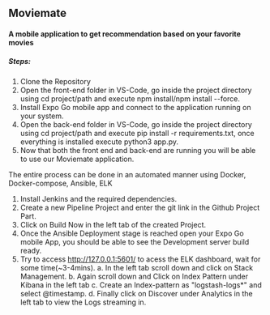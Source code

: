 <h2>M o v i e m a t e </h2>

<h4>A mobile application to get recommendation based on your favorite movies </h4>

<h5>Steps:</h5>
<ol styles="fontsize: 10">
  <li>Clone the Repository</li> 
   <li>Open the front-end folder in VS-Code, go inside the project directory using cd project/path
   and execute npm install/npm install --force.</li>
   <li>Install Expo Go mobile app and connect to the application running on your system.</li>
   <li>Open the back-end folder in VS-Code, go inside the project directory using cd project/path
   and execute pip install -r requirements.txt, once everything is installed execute python3 app.py.</li>
   <li>Now that both the front end and back-end are running you will be able to use our Moviemate application.</li>
  
</ol>


The entire process can be done in an automated manner using Docker, Docker-compose, Ansible, ELK
1. Install Jenkins and the required dependencies.
2. Create a new Pipeline Project and enter the git link in the Github Project Part.
3. Click on Build Now in the left tab of the created Project.
4. Once the Ansible Deployment stage is reached open your Expo Go mobile App, you should be able to see the
   Development server build ready.
5. Try to access http://127.0.0.1:5601/ to acess the ELK dashboard, wait for some time(~3-4mins).
   a. In the left tab scroll down and click on Stack Management.
   b. Again scroll down and Click on Index Pattern under Kibana in the left tab
   c. Create an Index-pattern as "logstash-logs*" and select @timestamp.
   d. Finally click on Discover under Analytics in the left tab to view the Logs streaming in.
 
 
